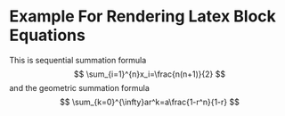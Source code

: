 # Example For Rendering Latex Block Equations

This is sequential summation formula
$$
\sum_{i=1}^{n}x_i=\frac{n(n+1)}{2}
$$
and the geometric summation formula
$$
\sum_{k=0}^{\infty}ar^k=a\frac{1-r^n}{1-r}
$$
